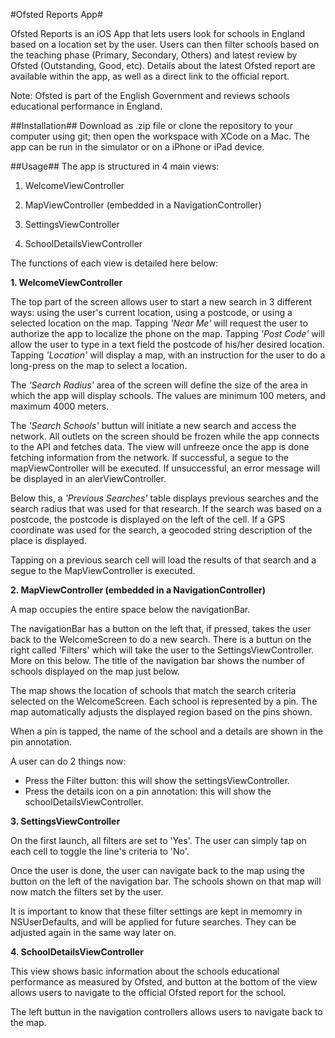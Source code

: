 #Ofsted Reports App#

Ofsted Reports is an iOS App that lets users look for schools in England based on a location set by the user. Users can then filter schools based on the teaching phase (Primary, Secondary, Others) and latest review by Ofsted (Outstanding, Good, etc). 
Details about the latest Ofsted report are available within the app, as well as a direct link to the official report.

Note: Ofsted is part of the English Government and reviews schools educational performance in England.


##Installation##
Download as .zip file or clone the repository to your computer using git; then open the workspace with XCode on a Mac. 
The app can be run in the simulator or on a iPhone or iPad device.

##Usage##
The app is structured in 4 main views:

1. WelcomeViewController

2. MapViewController (embedded in a NavigationController)

3. SettingsViewController

4. SchoolDetailsViewController


The functions of each view is detailed here below:

**1. WelcomeViewController**

The top part of the screen allows user to start a new search in 3 different ways: using the user's current location, using a postcode, or using a selected location on the map.
Tapping _'Near Me'_ will request the user to authorize the app to localize the phone on the map.
Tapping _'Post Code'_ will allow the user to type in a text field the postcode of his/her desired location.
Tapping _'Location'_ will display a map, with an instruction for the user to do a long-press on the map to select a location.

The _'Search Radius'_ area of the screen will define the size of the area in which the app will display schools. The values are minimum 100 meters, and maximum 4000 meters.

The _'Search Schools'_ buttun will initiate a new search and access the network. All outlets on the screen should be frozen while the app connects to the API and fetches data. The view will unfreeze once the app is done fetching information from the network. If successful, a segue to the mapViewController will be executed. If unsuccessful, an error message will be displayed in an alerViewController.

Below this, a _'Previous Searches'_ table displays previous searches and the search radius that was used for that research. If the search was based on a postcode, the postcode is displayed on the left of the cell. If a GPS coordinate was used for the search, a geocoded string description of the place is displayed.

Tapping on a previous search cell will load the results of that search and a segue to the MapViewController is executed.

**2. MapViewController (embedded in a NavigationController)**

A map occupies the entire space below the navigationBar.

The navigationBar has a button on the left that, if pressed, takes the user back to the WelcomeScreen to do a new search. There is a buttun on the right called 'Filters' which will take the user to the SettingsViewController. More on this below. The title of the navigation bar shows the number of schools displayed on the map just below.

The map shows the location of schools that match the search criteria selected on the WelcomeScreen. Each school is represented by a pin. The map automatically adjusts the displayed region based on the pins shown. 

When a pin is tapped, the name of the school and a details are shown in the pin annotation.

A user can do 2 things now:
- Press the Filter button: this will show the settingsViewController.
- Press the details icon on a pin annotation: this will show the schoolDetailsViewController.

**3. SettingsViewController**

On the first launch, all filters are set to 'Yes'. The user can simply tap on each cell to toggle the line's criteria to 'No'.

Once the user is done, the user can navigate back to the map using the button on the left of the navigation bar. The schools shown on that map will now match the filters set by the user.

It is important to know that these filter settings are kept in memomry in NSUserDefaults, and will be applied for future searches. They can be adjusted again in the same way later on.

**4. SchoolDetailsViewController**

This view shows basic information about the schools educational performance as measured by Ofsted, and button at the bottom of the view allows users to navigate to the official Ofsted report for the school.

The left buttun in the navigation controllers allows users to navigate back to the map.

